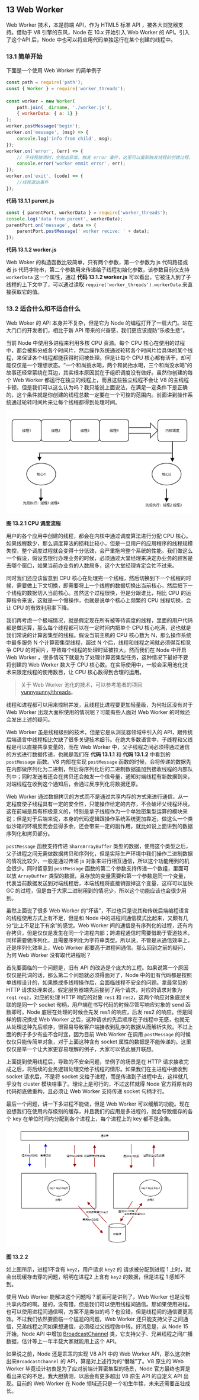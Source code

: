 ## 13 Web Worker

Web Worker 技术，本是前端 API，作为 HTML5 标准 API ，被各大浏览器支持。借助于 V8 引擎的东风，Node 在 10.x 开始引入 Web Worker 的 API。引入了这个API 后，Node 中也可以将应用代码单独运行在某个创建的线程中。

### 13.1 简单开始

下面是一个使用 Web Worker 的简单例子

```javascript
const path = require('path');
const { Worker } = require('worker_threads');

const worker = new Worker(
    path.join(__dirname, './worker.js'),
    { workerData: { a: 1} }
);
worker.postMessage('begin');
worker.on('message', (msg) => {
    console.log('info from child', msg);
});
worker.on('error', (err) => {
    // 子线程崩溃时，会抛出异常，触发 error 事件，这里可以重新触发线程的创建过程，保证线程一直在线
    console.error('worker emmit error', err);
});
worker.on('exit', (code) => {
    //线程退出事件
});
```

**代码 13.1.1 parent.js**

```javascript
const { parentPort, workerData } = require('worker_threads');
console.log('data from parent', workerData);
parentPort.on('message', data => {
    parentPort.postMessage(' worker recive: ' + data);
});
```

**代码 13.1.2 worker.js**

Web Woker 的构造函数比较简单，只有两个参数，第一个参数为 js 代码路径或者 js 代码字符串，第二个参数用来传递给子线程初始化参数，该参数目前仅支持 `workerData` 这一个属性，通过 **代码 13.1.2 worker.js** 可以看出，它被注入到了子线程的上下文中了，可以通过读取 `require('worker_threads').workerData` 来直接获取它的值。

### 13.2 适合什么和不适合什么

Web Woker 的 API 本身并不复杂，但是它为 Node 的编程打开了一扇大门。站在大门口的开发者们，相比于新 API 带来的兴奋感，我们更应该提防“乐极生悲”。

当前 Node 中使用多进程来利用多核 CPU 资源。每个 CPU 核心在使用的过程中，都会被拆分成各个时间片，然后操作系统通过轮转各个时间片给具体的某个线程，来保证各个线程都能获得时间被处理。但是让每个 CPU 核心都有活干，却可能仅仅是一个理想状态。“一个和尚挑水喝，两个和尚抬水喝，三个和尚没水喝”的故事还经常萦绕在耳边，其实根本原因就在于组织调度没有做好。虽然你创建的每个 Web Worker 都运行在独立的线程上，而且这些独立线程不会让 V8 的主线程卡顿，但是我们可以这么认为吗？我只能说上面说法，在满足一定条件下是正确的，这个条件就是你创建的线程总数一定要在一个可控的范围内。前面讲到操作系统通过轮转时间片来让每个线程都得到处理时间。

![](images/cpu_schedule.png)

**图 13.2.1 CPU 调度流程**

用户的各个应用中创建的线程，都会在内核中通过调度算法进行分配 CPU 核心。如果线程数少，那么调度算法的损耗比较小，但是一旦用户的应用程序的线程规模失控，整个调度过程就会变得十分低效，会严重拖垮整个系统的性能。我们做这么一个假设，假设去银行办理业务的时候，必须通过大堂经理来决定办业务的顾客是去哪个窗口，如果当前办业务的人数居多，这个大堂经理肯定会忙不过来。

同时我们还应该留意到 CPU 核心在处理完一个线程，然后切换到下一个线程的时候，需要做上下文切换，即需要将上一个线程的数据切换出当前核心，然后把下一个线程的数据切入当前核心。虽然这个过程很快，但是分跟谁比，相比 CPU 的运算指令来说，这就是一个慢操作，也就是说单个核心上频繁的 CPU 线程切换，会让 CPU 的有效利用率下降。

我们再考虑一个极端情况，就是假定现在所有被等待调度的线程，里面的用户代码都是做运算，那么每个线程都可以在一定时间内把单个 CPU 核心吃满，这也就是我们常说的计算密集型的线程。假设当前主机的 CPU 核心数为 N，那么操作系统中最多服务 N 个计算密集型线程，超过 N 个后，线程和线程之间就必须得互相竞争 CPU 的时间片，导致每个线程的处理时延被拉大。然而我们在 Node 中开启 Web Worker ，很多情况下就是为了处理计算密集型任务，这种情况下最好不要将创建的 Web Worker 数大于 CPU 核心数。在实际使用中，一般会采用池化技术来限定线程的使用数目，让 CPU 核心数得到合理的运用。

> 关于 Web Worker 池化的技术，可以参考笔者的项目 [yunnysunny/threads](https://github.com/yunnysunny/threads)。

线程和进程都可以用来控制并发，且线程比进程要更加轻量级，为何社区没有对于 Web Worker 出现大面积使用的情况呢？可能有些人面对 Web Worker 的时候还会发出上述的疑问。

Web Worker 虽是线程级别的技术，但是它是从浏览器领域中引入的 API，跟传统后端语言中线程相比欠缺了很多关键技术细节。在绝大多数语言中，子线程和父线程是可以直接共享变量的，而在 Web Worker 中，父子线程之间必须得通过通信的方式进行数据传递，也就是我们在 **代码 13.1.1** 和 **代码 13.1.2** 中看到的 `postMessage` 函数。V8 内部在实现 `postMessage` 函数的时候，会将传递的数据先在内部做序列化为二进制，然后将序列化后的二进制数据追加到接收线程的内部队列中；同时发送者还会在拷贝还会触发一个信号量，通知对端线程有新数据到来，对端线程在收到这个通知后，会通过反序列化将数据还原。

Web Worker 通过数据拷贝的方式而不是通过共享内存的方式来进行通信，从一定程度使子线程具有一定的安全性，只能操作给定的内存，不会破坏父线程环境，这在前端是具有积极意义的，特别是拿子线程作为一个单独密集型运算的模块来说；但是对于后端来说，本身的代码逻辑跟操作系统系统更加靠近，做这么一个类似沙箱的环境反而会显得多余，还会带来一定的副作用，就比如说上面讲到的数据序列化和拷贝部分。

 `postMessage` 函数支持传递 `ShareArrayBuffer` 类型的数据，使用这个类型之后，父子进程之间无需做数据拷贝和序列化，但是实际生产环境中我们操作二进制数据的情况比较少，一般是通过传递 js 对象来进行相互通信，所以这个功能用到的机会很少。同时留意到  `postMessage` 函数的第二个参数支持传递一个数组，里面可以放 `ArrayBuffer` 类型的数据，且存放的变量需要和第一个参数是同一个变量，代表当前数据发送到对端线程后，本端线程将直接销毁掉这个变量，这样可以加快 GC 的过程，但是由于大家二进制用到的情况少，所以这个功能应该也会很少用到。

虽然上面说了很多 Web Worker 的“坏话”，不过也只是说其和传统后端编程语言的线程使用方式上有不足，但是和 Node 中的进程间通信模式比起来，又颇有几分“比上不足比下有余”的感觉。Web Worker 间的通信是有序列化的过程，还有内存拷贝，但是仅仅是发生在同一个进程内部；跨进程通信时需要借助于管道技术，同样需要做序列化，且需要序列化为字符串类型。所以说，不管是从通信效率上，还是序列化效率上，Web Worker 都要高于进程间通信。那么回到之前的疑问，为何 Web Worker 没有取代进程呢？

首先要面临的一个问题是，旧有 API 的改造是个庞大的工程。如果说第一个原因仅仅是托词的话，那么第二个问题就必须得面对了，Node 中的旧有代码都是按照单线程设计的，如果换成多线程操作后，会面临线程不安全的问题。拿最常见的 HTTP 请求处理来说，假定服务器端先后接到了两个请求，对应的请求对象为 `req1` `req2`，对应的处理 HTTP 响应的对象 `res1` 和 `res2`，这两个响应对象底层关联的是同一个 socket 句柄，用户端在书写代码的时候尽管写响应对象的 send 函数即可，Node 底层在处理的时候会先发 res1 的响应，后发 res2 的响应。但是同样的情况换成 Web Worker 之后，这种请求的先后顺序在子线程中无感，也就无从处理这种先后顺序，很容易导致客户端接收到乱序的数据从而解析失败。不过上面的例子多少有些不合时宜，因为目前 Web Worker 在调用 `postMessage` 的时候仅仅只能传简单对象，对于上面这种含有 socket 属性的数据是不能传递的。这里仅仅是举一个让大家更容易理解的例子，大家可以依此展开联想。

上面提到使用线程后，导致的不安全问题，举例子的场景是在 HTTP 请求接收完成之后，将后续的业务逻辑处理交给子线程的情形。如果我们在主进程中接收到 socket 请求后，不是将 socket 交给子进程，而是传递到子进程中去，这样就几乎没有 cluster 模块啥事了。理论上是可行的，不过这样就得 Node 官方将原有的代码彻底做重构，且必须让 Web Worker 支持传递 socket 句柄才行。

最后一个问题，讲一下多进程不能做，但是 Web Worker 可以缓解的功能。现在设想我们在使用内存级别的缓存，并且我们的应用是多进程的，就会导致缓存的各个 key 在单位时间内分配到各个进程上，每个进程上的 key 都不是全集。

![](images/process_cache_miss.png)

**图 13.2.2**

如上图所示，进程1不含有 `key2`，用户请求 `key2` 的 请求被分配到进程 1 上时，就会出现缓存击穿的问题，明明在进程2 上含有 `key2` 的数据，但是进程 1 感知不到。

使用 Web Worker 能解决这个问题吗？前面可是讲到了，Web Worker 也是没有共享内存的啊。是的，没有错，但是我们可以使用线程间通信。那如果使用进程，也可以使用进程间通信啊，方案不是类似的吗？也没错，但是线程间的通信要更高效。不过我们依然要面临一个尴尬的问题，Web Worker 还只能支持父子之间通信，兄弟线程之间如果想通信，必须经过父线程做中转。好消息是，从 Node 15 开始，Node API 中增加 [BroadcastChannel](https://nodejs.org/dist/latest-v16.x/docs/api/worker_threads.html#class-broadcastchannel-extends-eventtarget) 类，它支持父子、兄弟线程之间广播数据，估计等上一年半载大家就能用上这个 API。

如果说之前，Node 还是乖乖的实现 V8 API 中的 Web Worker API，那么这次新出来`BroadcastChannel` 的 API，算是对上述行为的“僭越”了。V8 原生的 Web Worker 毕竟设计初衷是为了应对前端计算密集型的场景，Node 官方最终也算是看出来它的不足。我大胆猜测，以后会有更多超出 V8 原生 API 的自定义 API 出现。目前的 Web Worker 在 Node 领域还只是一个初生牛犊，未来还需要茁壮成长。







